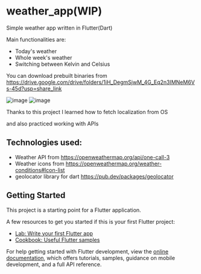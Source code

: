 # weather_app(WIP)

Simple weather app written in Flutter(Dart)

Main functionalities are:
 - Today's weather
 - Whole week's weather
 - Switching between Kelvin and Celsius
 
 You can download prebuilt binaries from https://drive.google.com/drive/folders/1iH_DegmSjwM_4G_Eq2n3IMNeM6Vs-45d?usp=share_link
 
![image](https://user-images.githubusercontent.com/23361087/232229963-b162f75d-9299-43ab-98a9-7a890811270f.png)
![image](https://user-images.githubusercontent.com/23361087/232229977-7be61681-4b98-498f-af5a-dbe2dc2c801a.png)

 
 
 
 Thanks to this project I learned how to fetch localization from OS 
 
 and also practiced working with APIs
 
 
 ## Technologies used:
  - Weather API from https://openweathermap.org/api/one-call-3
  - Weather icons from https://openweathermap.org/weather-conditions#Icon-list
  - geolocator library for dart https://pub.dev/packages/geolocator

## Getting Started

This project is a starting point for a Flutter application.

A few resources to get you started if this is your first Flutter project:

- [Lab: Write your first Flutter app](https://docs.flutter.dev/get-started/codelab)
- [Cookbook: Useful Flutter samples](https://docs.flutter.dev/cookbook)

For help getting started with Flutter development, view the
[online documentation](https://docs.flutter.dev/), which offers tutorials,
samples, guidance on mobile development, and a full API reference.
